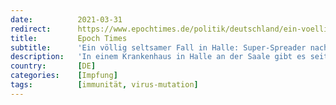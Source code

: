```yaml
---
date:          2021-03-31
redirect:      https://www.epochtimes.de/politik/deutschland/ein-voellig-seltsamer-fall-in-halle-super-spreader-nach-impfung-a3482873.html
title:         Epoch Times
subtitle:      'Ein völlig seltsamer Fall in Halle: Super-Spreader nach Impfung?'
description:   'In einem Krankenhaus in Halle an der Saale gibt es seit dem 30. März eine völlig neue Situation. "Das Virus hat offenbar eine neue Strategie", erklärt der ärztliche Direktor des Elisabeth-Krankenhauses, Dr. Liedtke. Es umschiffe alle Abwehrmaßnahmen, die "wir bisher hatten".'
country:       [DE]
categories:    [Impfung]
tags:          [immunität, virus-mutation]
---
```

